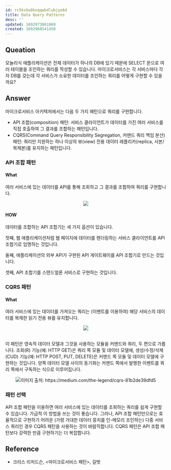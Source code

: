 ```yaml
---
id: rc5ks6o8knqqwbdlubjye6d
title: Data Query Patterns
desc: ''
updated: 1692973061069
created: 1692968541450
---
```


## Queation
모놀리식 애플리케이션은 전체 데이터가 하나의 DB에 있기 때문에 SELECT 문으로 여러 테이블을 조인하는 쿼리를 작성할 수 있습니다. 마이크로서비스는 각 서비스마다 각자 DB를 갖는데 각 서비스가 소유한 데이터를 조인하는 쿼리를 어떻게 구현할 수 있을까요?

## Answer
마이크로서비스 아키텍처에서는 다음 두 가지 패턴으로 쿼리를 구현합니다.
- API 조합(composition) 패턴: 서비스 클라이언트가 데이터를 가진 여러 서비스를 직접 호출하여 그 결과를 조합하는 패턴입니다.
- CQRS(Command Query Responsibility Segregation, 커맨드 쿼리 책임 분산) 패턴: 쿼리만 지원하는 하나 이상의 뷰(view) 전용 데이터 레플리카(replica, 사본/복제본)를 유지하는 패턴입니다.

### API 조합 패턴
#### What
여러 서비스에 있는 데이터를 API를 통해 조회하고 그 결과를 조합하여 쿼리를 구현합니다.

<div style="text-align:center"><img src="https://microservices.io/i/data/ApiBasedQueryBigPicture.png" /></div>

#### HOW
데이터를 조합하는 API 조합기는 세 가지 옵션이 있습니다.

첫째, 웹 애플리케이션처럼 웹 페이지에 데이터를 렌더링하는 서비스 클라이언트를 API 조합기로 임명하는 것입니다.

둘째, 애플리케이션의 외부 API가 구현된 API 게이트웨이를 API 조합기로 만드는 것입니다.

셋째, API 조합기를 스탠드얼론 서비스로 구현하는 것입니다.

### CQRS 패턴
#### What
여러 서비스에 있는 데이터를 가져오는 쿼리는 (이벤트를 이용하여) 해당 서비스의 데이터를 복제한 읽기 전용 뷰를 유지합니다.

<div style="text-align:center"><img src="https://miro.medium.com/v2/resize:fit:3712/1*KtVJ1SVJSQWE9DOafLU8bw.png"></div><br>

이 패턴은 영속적 데이터 모델과 그것을 사용하는 모듈을 커맨드와 쿼리, 두 편으로 가릅니다. 조회(R) 기능(예: HTTP GET)은 쿼리 쪽 모듈 및 데이터 모델에, 생성/수정/삭제(CUD) 기능(예: HTTP POST, PUT, DELETE)은 커맨드 쪽 모듈 및 데이터 모델에 구현하는 것입니다. 양쪽 데이터 모델 사이의 동기화는 커맨드 쪽에서 발행한 이벤트를 쿼리 쪽에서 구독하는 식으로 이루어집니다.

<div style="text-align:center"><img src="https://miro.medium.com/v2/resize:fit:1400/format:webp/1*60XHay_uTUyV-hwDJBTIug.png">이미지 출처: https://medium.com/the-legend/cqrs-81b2de39dfd5</div>

### 패턴 선택
API 조합 패턴을 이용하면 여러 서비스에 있는 데이터를 조회하는 쿼리를 쉽게 구현할 수 있습니다. 가급적 이 방법을 쓰는 것이 좋습니다.
그러나, API 조합 패턴만으로는 효율적으로 구현하기 어려운 (가령 거대한 데이터 뭉치를 인-메모리 조인하는) 다중 서비스 쿼리인 경우 CQRS 패턴을 사용하는 것이 바람직합니다. CQRS 패턴은 API 조합 패턴보다 강력한 만큼 구현하기는 더 복잡합니다.

## Reference
- 크리스 리처드슨, <마이크로서비스 패턴>, 길벗